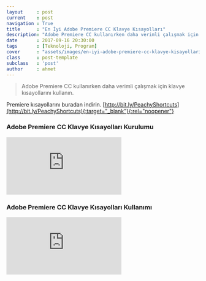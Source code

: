 ```yaml
---
layout     : post
current    : post
navigation : True
title      : "En İyi Adobe Premiere CC Klavye Kısayolları"
description: "Adobe Premiere CC kullanırken daha verimli çalışmak için klavye kısayollarını kullanın."
date       : 2017-09-16 20:30:00
tags       : [Teknoloji, Program]
cover      : "assets/images/en-iyi-adobe-premiere-cc-klavye-kisayollari.png"
class      : post-template
subclass   : 'post'
author     : ahmet
---
```


> Adobe Premiere CC kullanırken daha verimli çalışmak için klavye kısayollarını kullanın.

Premiere kısayollarını buradan indirin. [http://bit.ly/PeachyShortcuts](http://bit.ly/PeachyShortcuts){:target="_blank"}{:rel="noopener"}

### Adobe Premiere CC Klavye Kısayolları Kurulumu

<div class='embed-container'><iframe src='http://www.youtube.com/embed/LtBzsq-ZN4g' frameborder='0' allowfullscreen></iframe></div>

### Adobe Premiere CC Klavye Kısayolları Kullanımı

<div class='embed-container'><iframe src='http://www.youtube.com/embed/QBkFhIFcZak' frameborder='0' allowfullscreen></iframe></div>
